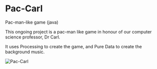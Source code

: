 # Pac-Carl
Pac-man-like game (java)


This ongoing project is a pac-man like game in honour of our computer science professor, Dr Carl.

It uses Processing to create the game, and Pure Data to create the background music.

![Pac-Carl](https://github.com/debbie-lyv/Pac-Carl/assets/99438507/52da6541-4e82-4c88-9c4b-418cdd36a298)
